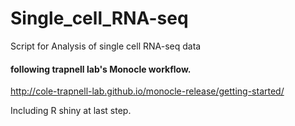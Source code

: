 # Single_cell_RNA-seq
Script for Analysis of single cell RNA-seq data

#### following trapnell lab's Monocle workflow.
http://cole-trapnell-lab.github.io/monocle-release/getting-started/

Including R shiny at last step.
